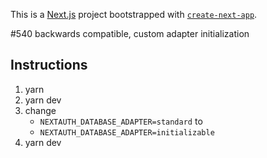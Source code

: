 This is a [Next.js](https://nextjs.org/) project bootstrapped with [`create-next-app`](https://github.com/vercel/next.js/tree/canary/packages/create-next-app).

#540 backwards compatible, custom adapter initialization

## Instructions

1) yarn 
2) yarn dev
3) change 
    - `NEXTAUTH_DATABASE_ADAPTER=standard`  to 
    - `NEXTAUTH_DATABASE_ADAPTER=initializable`
4) yarn dev




